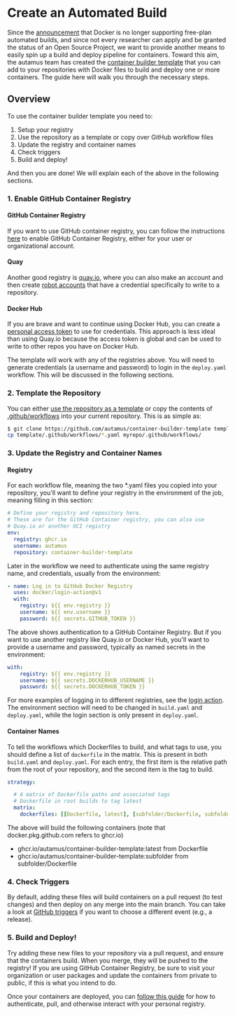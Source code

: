 # Create an Automated Build

Since the [announcement](https://www.docker.com/blog/changes-to-docker-hub-autobuilds/) that
 Docker is no longer supporting free-plan automated builds, and since not every researcher
 can apply and be granted the status of an Open Source Project, we want to provide another
 means to easily spin up a build and deploy pipeline for containers. Toward this aim, the 
 autamus team has created the [container builder template](https://github.com/autamus/container-builder-template)
that you can add to your repositories with Docker files to build and deploy one or 
more containers. The guide here will walk you through the necessary steps.

## Overview

To use the container builder template you need to:

 1. Setup your registry
 2. Use the repository as a template or copy over GitHub workflow files
 3. Update the registry and container names
 4. Check triggers
 5. Build and deploy!

And then you are done! We will explain each of the above in the following sections.

### 1. Enable GitHub Container Registry

#### GitHub Container Registry
If you want to use GitHub container registry, you can follow the instructions [here](https://docs.github.com/en/packages/working-with-a-github-packages-registry/enabling-improved-container-support-with-the-container-registry) to enable GitHub Container Registry,
either for your user or organizational account.

#### Quay

Another good registry is [quay.io](https://quay.io), where you can also make an account and then create [robot accounts](https://docs.quay.io/glossary/robot-accounts.html) that have a credential specifically to write to a repository.

#### Docker Hub

If you are brave and want to continue using Docker Hub, you can create a [personal access token](https://docs.docker.com/docker-hub/access-tokens/) to use for credentials. This approach is less ideal than using Quay.io because the access token is global and can be used
to write to other repos you have on Docker Hub.

The template will work with any of the registries above. You will need to generate credentials
(a username and password) to login in the `deploy.yaml`  workflow. This will be discussed
in the following sections.


### 2. Template the Repository

You can either [use the repository as a template](https://github.com/autamus/container-builder-template/template) 
or copy the contents of [.github/workflows](.github/workflows) into your current repository.
This is as simple as:

```bash
$ git clone https://github.com/autamus/container-builder-template template/
cp template/.github/workflows/*.yaml myrepo/.github/workflows/
```

### 3. Update the Registry and Container Names

#### Registry

For each workflow file, meaning the two *.yaml files you copied into your
repository, you'll want to define your registry in the environment of
the job, meaning filling in this section:

```yaml
# Define your registry and repository here.
# These are for the GitHub Container registry, you can also use
# Quay.io or another OCI registry
env:
  registry: ghcr.io
  username: autamus
  repository: container-builder-template     
```

Later in the workflow we need to authenticate using the same registry name,
and credentials, usually from the environment:

```yaml
- name: Log in to GitHub Docker Registry
  uses: docker/login-action@v1
  with:
    registry: ${{ env.registry }}
    username: ${{ env.username }}
    password: ${{ secrets.GITHUB_TOKEN }}
```

The above shows authentication to a GitHub Container Registry.
But if you want to use another registry like Quay.io or Docker Hub, you'll
want to provide a username and password, typically as named
secrets in the environment:

```yaml
with:
    registry: ${{ env.registry }}
    username: ${{ secrets.DOCKERHUB_USERNAME }}
    password: ${{ secrets.DOCKERHUB_TOKEN }}
```

For more examples of logging in to different registries, see the [login action](https://github.com/docker/login-action).
The environment section will need to be changed in `build.yaml` and `deploy.yaml`,
while the login section is only present in `deploy.yaml`.

#### Container Names

To tell the workflows which Dockerfiles to build, and what tags to use, you
should define a list of `dockerfile` in the matrix. This is present in both
`build.yaml` and `deploy.yaml`. For each entry, the first
item is the relative path from the root of your repository, and the second
item is the tag to build.


```yaml
strategy:

  # A matrix of Dockerfile paths and associated tags
  # Dockerfile in root builds to tag latest
  matrix:
    dockerfiles: [[Dockerfile, latest], [subfolder/Dockerfile, subfolder]]
```

The above will build the following containers (note that docker.pkg.github.com refers
to ghcr.io)

 - ghcr.io/autamus/container-builder-template:latest from Dockerfile
 - ghcr.io/autamus/container-builder-template:subfolder from subfolder/Dockerfile


### 4. Check Triggers

By default, adding these files will build containers on a pull request (to test
changes) and then deploy on any merge into the main branch. You can take a look
at [GitHub triggers](https://docs.github.com/en/actions/reference/events-that-trigger-workflows) if 
you want to choose a different event (e.g., a release).


### 5. Build and Deploy!

Try adding these new files to your repository via a pull request, and ensure
that the containers build. When you merge, they will be pushed to the registry!
If you are using GitHub Container Registry, be sure to visit your organization
or user packages and update the containers from private to public, if this is what
you intend to do.

Once your containers are deployed, you can [follow this guide](https://docs.github.com/en/packages/managing-github-packages-using-github-actions-workflows/publishing-and-installing-a-package-with-github-actions) for how
to authenticate, pull, and otherwise interact with your personal registry.
